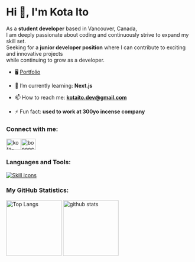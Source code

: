 <h1 align="left">Hi 👋, I'm Kota Ito</h1>
<p align="left">As a <b>student developer</b> based in Vancouver, Canada,<br/> I am deeply passionate about coding and continuously strive to expand my skill set. <br/>Seeking for a <strong>junior developer position</strong> where I can contribute to exciting and innovative projects<br/> while continuing to grow as a developer.</p>

- 🖥️ <a href="https://portfolio-v2-boooocchi.vercel.app/" target="blank">Portfolio</a>

- 🌱 I’m currently learning: **Next.js**

- 📫 How to reach me: **kotaito.dev@gmail.com**

- ⚡ Fun fact: **used to work at 300yo incense company**

<h3 align="left">Connect with me:</h3>
<p align="left" style="display: flex; align-items: center;">
  <a href="https://linkedin.com/in/kota-ito-＠041212" target="blank">
    <img src="https://raw.githubusercontent.com/rahuldkjain/github-profile-readme-generator/master/src/images/icons/Social/linked-in-alt.svg" alt="kota-ito-＠041212" height="30" width="40" />
  </a>
  <a href="https://instagram.com/boooocchi" target="blank">
    <img src="https://raw.githubusercontent.com/rahuldkjain/github-profile-readme-generator/master/src/images/icons/Social/instagram.svg" alt="boooocchi" height="30" width="40" />
  </a>
</p>

<h3 align="left">Languages and Tools:</h3>
<a href="https://skillicons.dev">
  <img src="https://skillicons.dev/icons?i=html,css,js,ts,react,next,redux,nodejs,express,jest,postgres,tailwind,sass,bootstrap,git,figma" alt="Skill icons" />
</a>

<h3>My GitHub Statistics:</h3>

<p align="left"> 
  <img alt="Top Langs" height="150px" src="https://github-readme-stats.vercel.app/api?username=boooocchi&show_icons=true&theme=radical" />
  <img alt="github stats" height="150px" src="https://github-readme-stats.vercel.app/api/top-langs/?username=boooocchi&layout=compact&theme=omni" />
</p>

